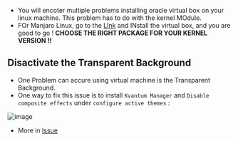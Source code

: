 - You will encoter multiple problems installing oracle virtual box on your linux machine. This problem has to do with the kernel MOdule.
- FOr Manjaro Linux, go to the [LInk](https://linuxhint.com/install-virtualbox-arch-linux/) and INstall the virtual box, and you are good to go ! **CHOOSE THE RIGHT PACKAGE FOR YOUR KERNEL VERSION !!**

## Disactivate the Transparent Background 

- One Problem can accure using virtual machine is the Transparent Background.
- One way to fix this issue is to install `Kvantum Manager` and `Disable composite effects` under `configure active themes` :

![image](kvantum.png)

- More in [Issue](https://forum.manjaro.org/t/root-tip-how-to-virtualbox-installation-usb-shared-folder/1178)

